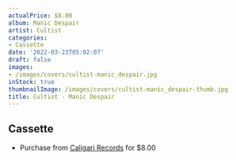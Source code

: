 ```yaml
---
actualPrice: $8.00
album: Manic Despair
artist: Cultist
categories:
- Cassette
date: '2022-03-23T05:02:07'
draft: false
images:
- /images/covers/cultist-manic_despair.jpg
inStock: true
thumbnailImage: /images/covers/cultist-manic_despair-thumb.jpg
title: Cultist - Manic Despair
---
```


## Cassette
* Purchase from [Caligari Records](https://caligarirecords.storenvy.com/products/35468953-cultist-manic-despair) for $8.00
